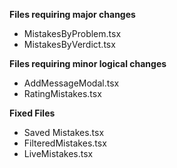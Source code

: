 **Files requiring major changes**
- MistakesByProblem.tsx
- MistakesByVerdict.tsx

**Files requiring minor logical changes**
- AddMessageModal.tsx
- RatingMistakes.tsx

**Fixed Files**
- Saved Mistakes.tsx
- FilteredMistakes.tsx
- LiveMistakes.tsx